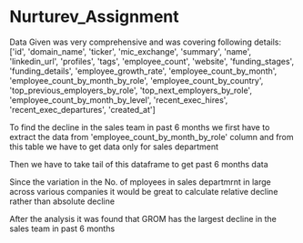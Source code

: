# Nurturev_Assignment

Data Given was very comprehensive and was covering following details:
['id',
 'domain_name',
 'ticker',
 'mic_exchange',
 'summary',
 'name',
 'linkedin_url',
 'profiles',
 'tags',
 'employee_count',
 'website',
 'funding_stages',
 'funding_details',
 'employee_growth_rate',
 'employee_count_by_month',
 'employee_count_by_month_by_role',
 'employee_count_by_country',
 'top_previous_employers_by_role',
 'top_next_employers_by_role',
 'employee_count_by_month_by_level',
 'recent_exec_hires',
 'recent_exec_departures',
 'created_at']

 To find the decline in the sales team in past 6 months we first have to extract the data from  'employee_count_by_month_by_role' column and from this table we have to get data only for sales department

 Then we have to take tail of this dataframe to get past 6 months data

 Since the variation in the No. of mployees in sales departmrnt in large across various companies it would be great to calculate relative decline rather than absolute decline

After the analysis it was found that GROM has the largest decline in the sales team in past 6 months




 
